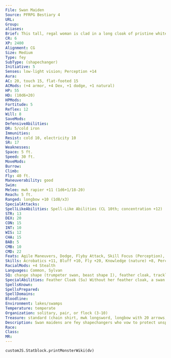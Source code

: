 ```yaml
---
File: Swan Maiden
Source: PFRPG Bestiary 4
URL: 
Group: 
aliases: 
Brief: This tall, regal woman is clad in a long cloak of pristine white swan feathers and silvery armor with a winged helm.
CR: 6
XP: 2400
Alignment: CG
Size: Medium
Type: fey
SubType: (shapechanger)
Initiative: 5
Senses: low-light vision; Perception +14
Aura: 
AC: 20, touch 15, flat-footed 15
ACMods: (+4 armor, +4 Dex, +1 dodge, +1 natural)
HP: 55
HD: (10d6+20)
HPMods: 
Fortitude: 5
Reflex: 12
Will: 8
SaveMods: 
DefensiveAbilities: 
DR: 5/cold iron
Immunities: 
Resist: cold 10, electricity 10
SR: 17
Weaknesses: 
Space: 5 ft.
Speed: 30 ft.
MoveMods: 
Burrow: 
Climb: 
Fly: 40 ft.
Maneuverability: good
Swim: 
Melee: mwk rapier +11 (1d6+1/18-20)
Reach: 5 ft.
Ranged: longbow +10 (1d8/x3)
SpecialAttacks: 
SpellLikeAbilities: Spell-Like Abilities (CL 10th; concentration +12)   At Will-dancing lights   1/day-confusion (DC 16), deep slumber (DC 15), entangle (DC 13), glitterdust (DC 14), major image (DC 15)
STR: 13
DEX: 20
CON: 15
INT: 10
WIS: 12
CHA: 15
BAB: 5
CMB: 10
CMD: 22
Feats: Agile Maneuvers, Dodge, Flyby Attack, Skill Focus (Perception), Weapon Finesse
Skills: Acrobatics +11, Bluff +10, Fly +20, Knowledge (nature) +8, Perception +14, Sense Motive +9, Stealth +20
RacialMods: +4 Stealth
Languages: Common, Sylvan
SQ: change shape (trumpeter swan, beast shape I), feather cloak, trackless step, transformation ritual
SpecialAbilities: Feather Cloak (Su) Without her feather cloak, a swan maiden can't use her change shape ability.  Transformation Ritual (Su) A swan maiden can transform a willing good female humanoid into a swan maiden via a ritual that takes 24 hours. The humanoid loses her class and racial abilities.
SpellsKnown: 
SpellsPrepared: 
SpellDomains: 
Bloodline: 
Environment: lakes/swamps
Temperature: temperate
Organization: solitary, pair, or flock (3-10)
Treasure: standard (chain shirt, mwk longsword, longbow with 20 arrows, other treasure)
Description: Swan maidens are fey shapechangers who vow to protect unspoiled wilds from the encroachment of civilization or evil. They live in small flocks along secluded lakeshores. Because stealing a swan maiden's cloak robs her of her shapechanging ability, most maidens avoid humanoids and take up armor and weapons to defend themselves.
Race: 
Class: 
MR: 
---
```

```dataviewjs
customJS.Statblock.printMonsterWiki(dv)
```
